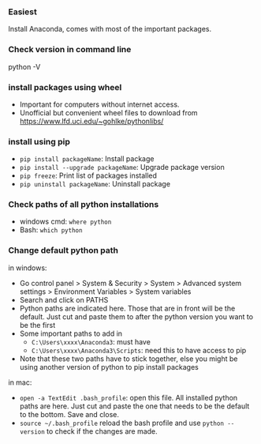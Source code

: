 ### Easiest
Install Anaconda, comes with most of the important packages.

### Check version in command line
python -V

### install packages using wheel
   * Important for computers without internet access.
   * Unofficial but convenient wheel files to download from https://www.lfd.uci.edu/~gohlke/pythonlibs/

### install using pip
  * ``pip install packageName``: Install package
  * ``pip install --upgrade packageName``: Upgrade package version
  * ``pip freeze``: Print list of packages installed
  * ``pip uninstall packageName``: Uninstall package

### Check paths of all python installations
  * windows cmd: `where python`
  * Bash: `which python`

### Change default python path

in windows:
  
  * Go control panel > System & Security > System > Advanced system settings > Environment Variables > System variables
  * Search and click on PATHS
  * Python paths are indicated here. Those that are in front will be the default. Just cut and paste them to after the python version you want to be the first
  * Some important paths to add in
      - ``C:\Users\xxxx\Anaconda3``: must have 
      - ``C:\Users\xxxx\Anaconda3\Scripts``: need this to have access to pip
  * Note that these two paths have to stick together, else you might be using another version of python to pip install packages
  
in mac:

  * ``open -a TextEdit .bash_profile``: open this file. All installed python paths are here. Just cut and paste the one that needs to be the default to the bottom. Save and close.
  * ``source ~/.bash_profile`` reload the bash profile and use ``python --version`` to check if the changes are made.
  